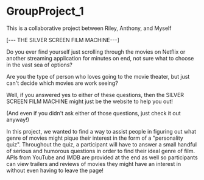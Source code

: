 # GroupProject_1
This is a collaborative project between Riley, Anthony, and Myself

[--- THE SILVER SCREEN FILM MACHINE---]

   Do you ever find yourself just scrolling through the movies on Netflix or another streaming application for minutes on end, not sure what to choose in the vast sea of options?
   
   
   Are you the type of person who loves going to the movie theater, but just can't decide which movies are work seeing?
   
   Well, if you answered yes to either of these questions, then the SILVER SCREEN FILM MACHINE might just be the website to help you out!
   
   (And even if you didn't ask either of those questions, just check it out anyway!)
   


   In this project, we wanted to find a way to assist people in figuring out what genre of movies might pique their interest in the form of a "personality quiz".
   Throughout the quiz, a participant will have to answer a small handful of serious and humorous questions in order to find their ideal genre of film.
   APIs from YouTube and IMDB are provided at the end as well so participants can view trailers and reviews of movies they might have an interest in without
   even having to leave the page!
   
   
